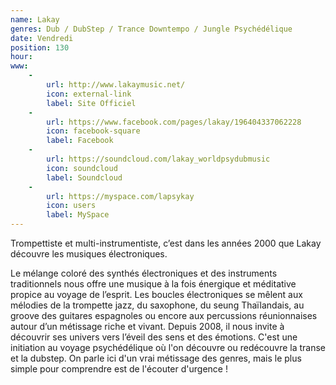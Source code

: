 ```yaml
---
name: Lakay
genres: Dub / DubStep / Trance Downtempo / Jungle Psychédélique
date: Vendredi
position: 130
hour:
www:
    -
        url: http://www.lakaymusic.net/
        icon: external-link
        label: Site Officiel
    -
        url: https://www.facebook.com/pages/lakay/196404337062228
        icon: facebook-square
        label: Facebook
    -
        url: https://soundcloud.com/lakay_worldpsydubmusic
        icon: soundcloud
        label: Soundcloud
    -
        url: https://myspace.com/lapsykay
        icon: users
        label: MySpace
---
```

Trompettiste et multi-instrumentiste, c’est dans les années 2000 que Lakay découvre les musiques électroniques.

Le mélange coloré des synthés électroniques et des instruments traditionnels nous offre une musique à la fois énergique et méditative propice au voyage de l’esprit. Les boucles électroniques se mêlent aux mélodies de la trompette jazz, du saxophone, du seung Thaïlandais, au groove des guitares espagnoles ou encore aux percussions réunionnaises autour d’un métissage riche et vivant. Depuis 2008, il nous invite à découvrir ses univers vers l’éveil des sens et des émotions. C'est une initiation au voyage psychédélique où l'on découvre ou redécouvre la transe et la dubstep. On parle ici d'un vrai métissage des genres, mais le plus simple pour comprendre est de l'écouter d'urgence !

